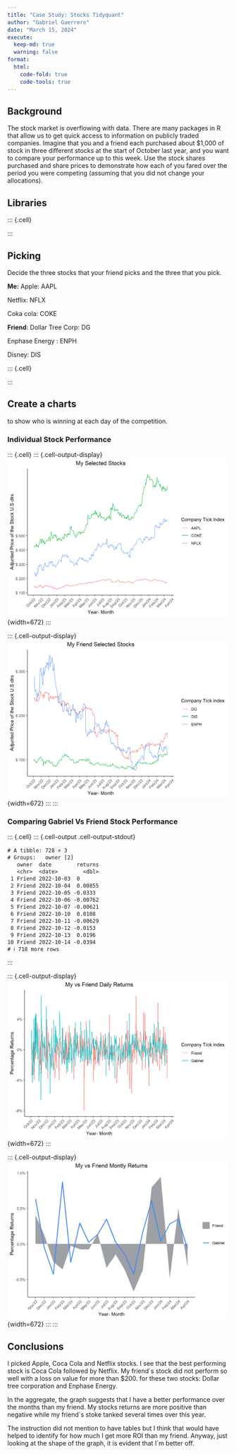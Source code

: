 ```yaml
---
title: "Case Study: Stocks Tidyquant"
author: "Gabriel Guerrero"
date: "March 15, 2024"
execute:
  keep-md: true
  warning: false
format:
  html:
    code-fold: true
    code-tools: true
---
```




## Background

The stock market is overflowing with data. There are many packages in R that allow us to get quick access to information on publicly traded companies. Imagine that you and a friend each purchased about \$1,000 of stock in three different stocks at the start of October last year, and you want to compare your performance up to this week. Use the stock shares purchased and share prices to demonstrate how each of you fared over the period you were competing (assuming that you did not change your allocations).

## Libraries


::: {.cell}

:::


## Picking

Decide the three stocks that your friend picks and the three that you pick.

**Me:** Apple: AAPL

Netflix: NFLX

Coka cola: COKE

**Friend**: Dollar Tree Corp: DG

Enphase Energy : ENPH

Disney: DIS


::: {.cell}

:::


## Create a charts

to show who is winning at each day of the competition.

### Individual Stock Performance


::: {.cell}
::: {.cell-output-display}
![](Case-Study-Stocks-Tidyquant_files/figure-html/unnamed-chunk-3-1.png){width=672}
:::

::: {.cell-output-display}
![](Case-Study-Stocks-Tidyquant_files/figure-html/unnamed-chunk-3-2.png){width=672}
:::
:::


### Comparing Gabriel Vs Friend Stock Performance


::: {.cell}
::: {.cell-output .cell-output-stdout}
```
# A tibble: 728 × 3
# Groups:   owner [2]
   owner  date        returns
   <chr>  <date>        <dbl>
 1 Friend 2022-10-03  0      
 2 Friend 2022-10-04  0.00855
 3 Friend 2022-10-05 -0.0333 
 4 Friend 2022-10-06 -0.00762
 5 Friend 2022-10-07 -0.00621
 6 Friend 2022-10-10  0.0108 
 7 Friend 2022-10-11 -0.00629
 8 Friend 2022-10-12 -0.0153 
 9 Friend 2022-10-13  0.0196 
10 Friend 2022-10-14 -0.0394 
# ℹ 718 more rows
```
:::

::: {.cell-output-display}
![](Case-Study-Stocks-Tidyquant_files/figure-html/unnamed-chunk-4-1.png){width=672}
:::

::: {.cell-output-display}
![](Case-Study-Stocks-Tidyquant_files/figure-html/unnamed-chunk-4-2.png){width=672}
:::
:::


## Conclusions

I picked Apple, Coca Cola and Netflix stocks. I see that the best performing stock is Coca Cola followed by Netflix. My friend´s stock did not perform so well with a loss on value for more than $200. for these two stocks: Dollar tree corporation and Enphase Energy.

In the aggregate, the graph suggests that I have a better performance over the months than my friend. My stocks returns are more positive than negative while my friend´s stoke tanked several times over this year.

The instruction did not mention to have tables but I think that would have helped to identify for how much I get more ROI than my friend. Anyway, just looking at the shape of the graph, it is evident that I´m better off.


